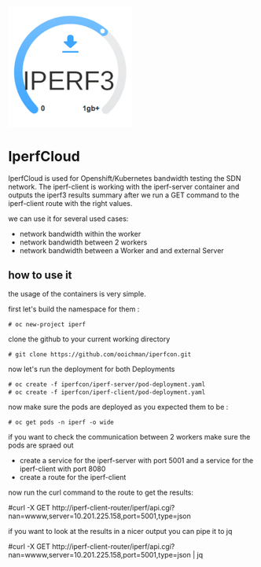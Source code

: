 <img alt="Rook" src="media/iperf-logo.png" width="50%" height="50%">

# IperfCloud
IperfCloud is used for Openshift/Kubernetes bandwidth testing the SDN network.
The iperf-client is working with the iperf-server container and outputs 
the iperf3 results summary after we run a GET command  to the iperf-client 
route with the right values.

we can use it for several used cases:

- network bandwidth within the worker
- network bandwidth between 2 workers
- network bandwidth between a Worker and and external Server

## how to use it 
the usage of the containers is very simple.

first let's build the namespace for them :

    # oc new-project iperf

clone the github to your current working directory

    # git clone https://github.com/ooichman/iperfcon.git

now let's run the deployment for both Deployments

    # oc create -f iperfcon/iperf-server/pod-deployment.yaml
    # oc create -f iperfcon/iperf-client/pod-deployment.yaml

now make sure the pods are deployed as you expected them to be :

    # oc get pods -n iperf -o wide

if you want to check the communication between 2 workers make sure the pods are spraed out

- create a service for the iperf-server with port 5001 and a service for the iperf-client with port 8080
- create a route for the iperf-client

now run the curl command to the route to get the results:

   #curl -X GET  http://iperf-client-router/iperf/api.cgi?nan=wwww,server=10.201.225.158,port=5001,type=json

if you want to look at the results in a nicer output you can pipe it to jq

   #curl -X GET  http://iperf-client-router/iperf/api.cgi?nan=wwww,server=10.201.225.158,port=5001,type=json | jq


